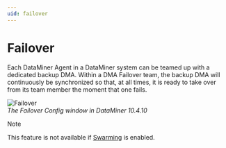 ```yaml
---
uid: failover
---
```


# Failover

Each DataMiner Agent in a DataMiner system can be teamed up with a dedicated backup DMA. Within a DMA Failover team, the backup DMA will continuously be synchronized so that, at all times, it is ready to take over from its team member the moment that one fails.

![Failover](~/dataminer/images/Failover10_4_10.png)<br>
*The Failover Config window in DataMiner 10.4.10*

> [!NOTE]
> This feature is not available if [Swarming](xref:Swarming) is enabled.
